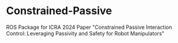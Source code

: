# Constrained-Passive

ROS Package for ICRA 2024 Paper "Constrained Passive Interaction Control: Leveraging Passivity and Safety for Robot Manipulators"

